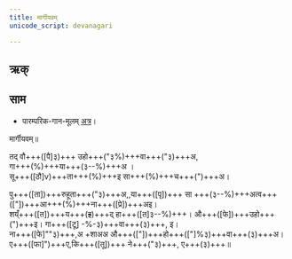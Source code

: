 ```yaml
---
title: मार्गीयवम्  
unicode_script: devanagari  

--- 
```


## ऋक्

<div class="js_include" url="../Rk/mArgIyavam.md"  newLevelForH1="3" includeTitle="true"> </div>  


## साम

- पारम्परिक-गान-मूलम् [अत्र](https://archive.org/stream/sAmaveda-jaiminIya-paravastu-paramparA-docs/VIVAAHA%20UPANAYANA%20SAAMAANI#page/n1/mode/1up&sa=D&ust=1542425956183000)।
<div class="audioEmbed"  caption="रामानुजार्यः 1974 " src="https://archive
.org/download/jaiminIya-sAma-gAna-paravastu-tradition-rAmAnuja/mArgIyavam.mp3"></div>
<div class="audioEmbed"  caption="गोपालार्यः 2015  " src="https://archive
.org/download/jaiminIya-sAma-gAna-paravastu-tradition-gopAla-2015/mArgIyavam.mp3"></div>
<div class="audioEmbed"  caption="गोपालपवनयोर् अनुवचनम् 2015 1x" src="https://archive
.org/download/jaiminIya-sAma-gAna-paravastu-tradition-anuvachanam-gopAla-pavana-2015/mArgIyavam.mp3"></div>
<div class="audioEmbed"  caption="गोपालपवनयोर् अनुवचनम् 2015 1.5x" src="https://archive
.org/download/jaiminIya-sAma-gAna-paravastu-tradition-anuvachanam-gopAla-pavana-2015-150p-speed/mArgIyavam.mp3"></div>

मार्गीयवम्॥

तद् वौ+++([पै]३)+++ उहो+++("३%)+++वा+++("३)+++अ,  
गा+++(%)+++या+++(३--%)+++अ ।  
सू+++([ठौ]v)+++ता+++(%)+++इ सा+++(%)+++च+++(")+++अ।  

पु+++([ता])+++रुहूता+++("३)+++अ,,या+++([पृ])+++ सा +++(३--%)+++अत्व+++(["])+++आ+++(%)+++ना+++([प्रे])+++अइ।  
शय्ँ+++([त])+++य+++(~~इ~~)+++द् हा+++([त]३--%)+++। औ+++([फे])+++उहो+++(")+++इ। गा+++([टू] -%-३)+++वा+++(३)+++, इ।  
ना+++([फे]""३)+++,अ +शाअअ औ+++(["])+++हो+++(["]%३)+++वा+++(३)+++अ। ए+++([फा]")+++ए,कि+++([तू])+++ ने+++("३)+++, ए+++(३)+++॥
